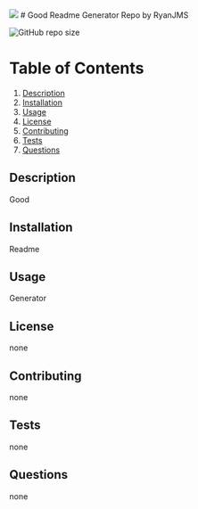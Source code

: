 
  <img src="https://avatars0.githubusercontent.com/u/59546790?v=4">
  # Good Readme Generator
  Repo by RyanJMS
  
  ![GitHub repo size](https://img.shields.io/github/repo-size/RyanJMS/Good-Readme)
  

  # Table of Contents
  1. [Description](#Description)
  2. [Installation](#Installation)
  3. [Usage](#Usage)
  4. [License](#License)
  5. [Contributing](#Contributing)
  6. [Tests](#Tests)
  7. [Questions](#Questions)


  
  
  ## Description

  Good


  ## Installation

  Readme


  ## Usage

  Generator

  ## License

  none

  ## Contributing

  none


  ## Tests

  none

  ## Questions

  none
  

